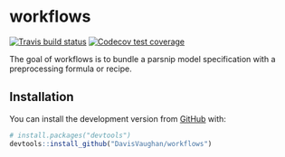 
<!-- README.md is generated from README.Rmd. Please edit that file -->

# workflows

<!-- badges: start -->

[![Travis build
status](https://travis-ci.org/DavisVaughan/workflows.svg?branch=master)](https://travis-ci.org/DavisVaughan/workflows)
[![Codecov test
coverage](https://codecov.io/gh/DavisVaughan/workflows/branch/master/graph/badge.svg)](https://codecov.io/gh/DavisVaughan/workflows?branch=master)
<!-- badges: end -->

The goal of workflows is to bundle a parsnip model specification with a
preprocessing formula or recipe.

## Installation

You can install the development version from
[GitHub](https://github.com/) with:

``` r
# install.packages("devtools")
devtools::install_github("DavisVaughan/workflows")
```
